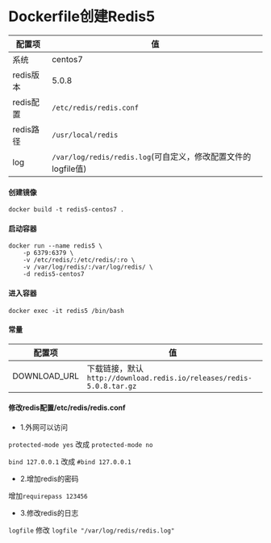 Dockerfile创建Redis5
====

配置项 | 值  
-|-
系统 | centos7
redis版本 | 5.0.8
redis配置 | `/etc/redis/redis.conf`
redis路径 | `/usr/local/redis`
log | `/var/log/redis/redis.log`(可自定义，修改配置文件的logfile值)

#### 创建镜像
```
docker build -t redis5-centos7 .
```

#### 启动容器
```
docker run --name redis5 \
    -p 6379:6379 \
    -v /etc/redis/:/etc/redis/:ro \
    -v /var/log/redis/:/var/log/redis/ \
    -d redis5-centos7
```

#### 进入容器
```
docker exec -it redis5 /bin/bash
```

#### 常量
配置项 | 值  
-|-
DOWNLOAD_URL | 下载链接，默认`http://download.redis.io/releases/redis-5.0.8.tar.gz`

#### 修改redis配置/etc/redis/redis.conf
- 1.外网可以访问

`protected-mode yes` 改成 `protected-mode no`

`bind 127.0.0.1` 改成 `#bind 127.0.0.1`

- 2.增加redis的密码

增加`requirepass 123456`

- 3.修改redis的日志

`logfile` 修改 `logfile "/var/log/redis/redis.log"`
